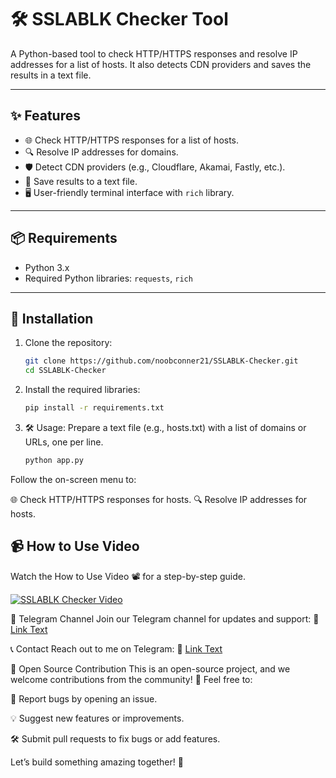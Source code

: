# 🛠️ SSLABLK Checker Tool

A Python-based tool to check HTTP/HTTPS responses and resolve IP addresses for a list of hosts. It also detects CDN providers and saves the results in a text file.

---

## ✨ Features
- 🌐 Check HTTP/HTTPS responses for a list of hosts.
- 🔍 Resolve IP addresses for domains.
- 🛡️ Detect CDN providers (e.g., Cloudflare, Akamai, Fastly, etc.).
- 💾 Save results to a text file.
- 🖥️ User-friendly terminal interface with `rich` library.

---

## 📦 Requirements
- Python 3.x
- Required Python libraries: `requests`, `rich`

---

## 🚀 Installation
1. Clone the repository:
   ```bash
   git clone https://github.com/noobconner21/SSLABLK-Checker.git
   cd SSLABLK-Checker

2. Install the required libraries:
   ```bash
   pip install -r requirements.txt

3. 🛠️ Usage:
   Prepare a text file (e.g., hosts.txt) with a list of domains or URLs, one per line.
   ```bash
   python app.py

Follow the on-screen menu to:

🌐 Check HTTP/HTTPS responses for hosts.
🔍 Resolve IP addresses for hosts.

## 📹 How to Use Video
Watch the How to Use Video 📽️ for a step-by-step guide.

[![SSLABLK Checker Video](https://i.vimeocdn.com/video/1056691723_640.jpg)](https://vimeo.com/1056691723)



📢 Telegram Channel
Join our Telegram channel for updates and support:
🔗 [Link Text](https://t.me/shaystudiolab)

📞 Contact
Reach out to me on Telegram:
👤 [Link Text](https://t.me/ShayC21)


🤝 Open Source Contribution
This is an open-source project, and we welcome contributions from the community! 🎉
Feel free to:

🐛 Report bugs by opening an issue.

💡 Suggest new features or improvements.

🛠️ Submit pull requests to fix bugs or add features.

Let’s build something amazing together! 🚀
